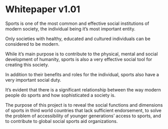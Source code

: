 # Whitepaper v1.01

Sports is one of the most common and effective social institutions of modern society, the individual being it’s most important entity.&#x20;

Only societies with healthy, educated and cultured individuals can be considered to be modern.&#x20;

While it’s main purpose is to contribute to the physical, mental and social development of humanity, sports is also a very effective social tool for creating this society.&#x20;

In addition to their benefits and roles for the individual, sports also have a very important social duty.&#x20;

It’s evident that there is a significant relationship between the way modern people do sports and how sophisticated a society is.&#x20;

The purpose of this project is to reveal the social functions and dimensions of sports in third world countries that lack sufficient endorsement, to solve the problem of accessibility of younger generations’ access to sports, and to contribute to global social sports aid organizations.
